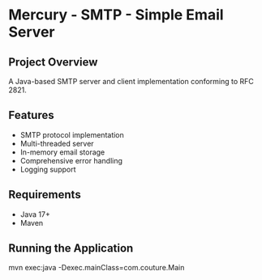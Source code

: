 # Mercury - SMTP - Simple Email Server

## Project Overview
A Java-based SMTP server and client implementation conforming to RFC 2821.

## Features
- SMTP protocol implementation
- Multi-threaded server
- In-memory email storage
- Comprehensive error handling
- Logging support

## Requirements
- Java 17+
- Maven

## Running the Application
mvn exec:java -Dexec.mainClass=com.couture.Main